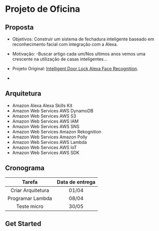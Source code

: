 # Projeto de Oficina

## Proposta

* Objetivos: Construir um sistema de fechadura inteligente baseado em reconhecimento facial com integração com a Alexa.

* Motivação: -Buscar artigo cada um/Nos ultimos anos vemos uma crescente na utilização de casas inteligentes...

* Projeto Original: [Intelligent Door Lock Alexa Face Recognition](https://hackaday.io/project/181086-intelligent-door-lock-alexa-face-recognition).

*

## Arquitetura

* Amazon Alexa Alexa Skills Kit
* Amazon Web Services AWS DynamoDB
* Amazon Web Services AWS S3
* Amazon Web Services AWS IAM
* Amazon Web Services AWS SNS
* Amazon Web Services Amazon Rekognition
* Amazon Web Services Amazon Polly
* Amazon Web Services AWS Lambda
* Amazon Web Services AWS IoT
* Amazon Web Services AWS SDK

## Cronograma

| Tarefa | Data de entrega
|:---:|:---:
| Criar Arquitetura | 01/04
| Programar Lambda | 08/04
| Teste micro | 30/05

## Get Started
